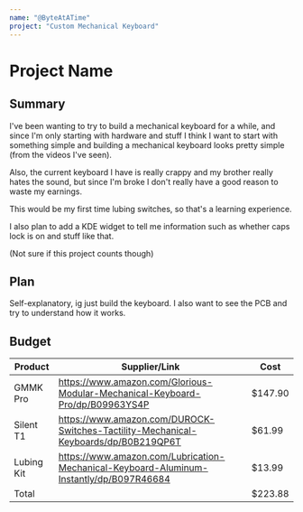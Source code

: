 ```yaml
---
name: "@ByteAtATime"
project: "Custom Mechanical Keyboard"
---
```


# Project Name

## Summary

I've been wanting to try to build a mechanical keyboard for a while, and since I'm only starting with hardware and stuff I think I want to start with something simple and building a mechanical keyboard looks pretty simple (from the videos I've seen).

Also, the current keyboard I have is really crappy and my brother really hates the sound, but since I'm broke I don't really have a good reason to waste my earnings.

This would be my first time lubing switches, so that's a learning experience.

I also plan to add a KDE widget to tell me information such as whether caps lock is on and stuff like that.

(Not sure if this project counts though)

## Plan

Self-explanatory, ig just build the keyboard. I also want to see the PCB and try to understand how it works.

## Budget

| Product         | Supplier/Link                                                                          | Cost                |
| --------------- | -------------------------------------------------------------------------------------- | ------------------- |
| GMMK Pro        | https://www.amazon.com/Glorious-Modular-Mechanical-Keyboard-Pro/dp/B09963YS4P          | $147.90             |
| Silent T1       | https://www.amazon.com/DUROCK-Switches-Tactility-Mechanical-Keyboards/dp/B0B219QP6T    | $61.99              |
| Lubing Kit      | https://www.amazon.com/Lubrication-Mechanical-Keyboard-Aluminum-Instantly/dp/B097R46684| $13.99              |
| Total           |                                                                                        | $223.88             |
